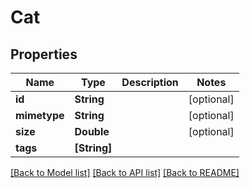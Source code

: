 # Cat

## Properties
Name | Type | Description | Notes
------------ | ------------- | ------------- | -------------
**id** | **String** |  | [optional] 
**mimetype** | **String** |  | [optional] 
**size** | **Double** |  | [optional] 
**tags** | **[String]** |  | 

[[Back to Model list]](../README.md#documentation-for-models) [[Back to API list]](../README.md#documentation-for-api-endpoints) [[Back to README]](../README.md)



